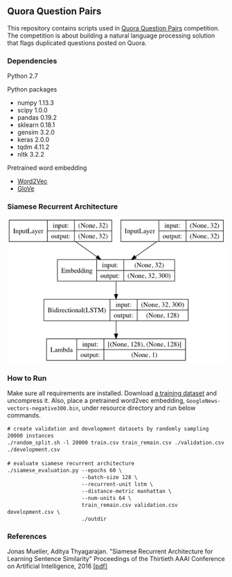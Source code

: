 ## Quora Question Pairs

This repository contains scripts used in [Quora Question Pairs](https://www.kaggle.com/c/quora-question-pairs#description) competition. The competition is about building a natural language processing solution that flags duplicated questions posted on Quora.

### Dependencies
Python 2.7

Python packages

* numpy 1.13.3
* scipy 1.0.0
* pandas 0.19.2
* sklearn 0.18.1
* gensim 3.2.0
* keras 2.0.0
* tqdm 4.11.2
* nltk 3.2.2

Pretrained word embedding

* [Word2Vec](https://code.google.com/archive/p/word2vec)
* [GloVe](https://nlp.stanford.edu/projects/glove)

### Siamese Recurrent Architecture
![architecture](https://raw.githubusercontent.com/tmunemot/quora/master/resource/model.png)

### How to Run

Make sure all requirements are installed. Download [a training dataset](https://www.kaggle.com/c/quora-question-pairs/data) and uncompress it. Also, place a pretrained word2vec embedding, `GoogleNews-vectors-negative300.bin`, under resource directory and run below commands.

```
# create validation and development datasets by randomly sampling 20000 instances
./random_split.sh -l 20000 train.csv train_remain.csv ./validation.csv ./development.csv

# evaluate siamese recurrent architecture
./siamese_evaluation.py --epochs 60 \
                        --batch-size 128 \
                        --recurrent-unit lstm \
                        --distance-metric manhattan \
                        --num-units 64 \
                        train_remain.csv validation.csv development.csv \
                        ./outdir
```

### References
Jonas  Mueller, Aditya Thyagarajan. "Siamese Recurrent Architecture for Learning Sentence Similarity" Proceedings of the Thirtieth AAAI Conference on Artificial Intelligence, 2016 [\[pdf\]](https://pdfs.semanticscholar.org/72b8/9e45e8ad8b44bdcab524b959dc09bf63eb1e.pdf)
